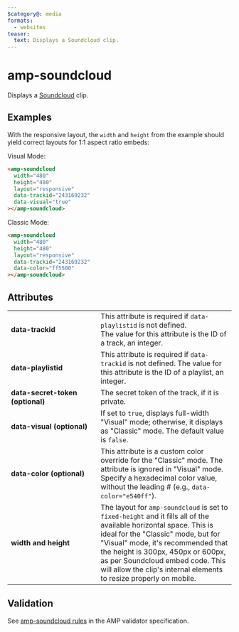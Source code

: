 ```yaml
---
$category@: media
formats:
  - websites
teaser:
  text: Displays a Soundcloud clip.
---
```


<!---
Copyright 2016 The AMP HTML Authors. All Rights Reserved.

Licensed under the Apache License, Version 2.0 (the "License");
you may not use this file except in compliance with the License.
You may obtain a copy of the License at

      http://www.apache.org/licenses/LICENSE-2.0

Unless required by applicable law or agreed to in writing, software
distributed under the License is distributed on an "AS-IS" BASIS,
WITHOUT WARRANTIES OR CONDITIONS OF ANY KIND, either express or implied.
See the License for the specific language governing permissions and
limitations under the License.
-->

# amp-soundcloud

Displays a <a href="https://soundcloud.com/">Soundcloud</a> clip.

## Examples

With the responsive layout, the `width` and `height` from the example should yield correct layouts for 1:1 aspect ratio embeds:

Visual Mode:

```html
<amp-soundcloud
  width="480"
  height="480"
  layout="responsive"
  data-trackid="243169232"
  data-visual="true"
></amp-soundcloud>
```

Classic Mode:

```html
<amp-soundcloud
  width="480"
  height="480"
  layout="responsive"
  data-trackid="243169232"
  data-color="ff5500"
></amp-soundcloud>
```

## Attributes

<table>
  <tr>
    <td width="40%"><strong>data-trackid</strong></td>
    <td>This attribute is required if <code>data-playlistid</code> is not defined.<br />
The value for this attribute is the ID of a track, an integer.</td>
  </tr>
  <tr>
    <td width="40%"><strong>data-playlistid</strong></td>
    <td>This attribute is required if <code>data-trackid</code> is not defined.
The value for this attribute is the ID of a playlist, an integer.</td>
  </tr>
  <tr>
    <td width="40%"><strong>data-secret-token (optional)</strong></td>
    <td>The secret token of the track, if it is private.</td>
  </tr>
  <tr>
    <td width="40%"><strong>data-visual (optional)</strong></td>
    <td>If set to <code>true</code>, displays full-width "Visual" mode; otherwise, it displays as "Classic" mode. The default value is <code>false</code>.</td>
  </tr>
  <tr>
    <td width="40%"><strong>data-color (optional)</strong></td>
    <td>This attribute is a custom color override for the "Classic" mode. The attribute is ignored in "Visual" mode. Specify a hexadecimal color value, without the leading # (e.g., <code>data-color="e540ff"</code>).</td>
  </tr>
  <tr>
    <td width="40%"><strong>width and height</strong></td>
    <td>The layout for <code>amp-soundcloud</code> is set to <code>fixed-height</code> and it fills all of the available horizontal space. This is ideal for the "Classic" mode, but for "Visual" mode, it's recommended that the height is 300px, 450px or 600px, as per Soundcloud embed code. This will allow the clip's internal elements to resize properly on mobile.</td>
  </tr>
</table>

## Validation

See [amp-soundcloud rules](https://github.com/ampproject/amphtml/blob/master/extensions/amp-soundcloud/validator-amp-soundcloud.protoascii) in the AMP validator specification.
